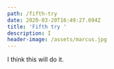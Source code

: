 ```yaml
---
path: /fifth-try
date: 2020-03-20T16:49:27.694Z
title: 'Fifth try '
description: I
header-image: /assets/marcus.jpg
---
```

I think this will do it.